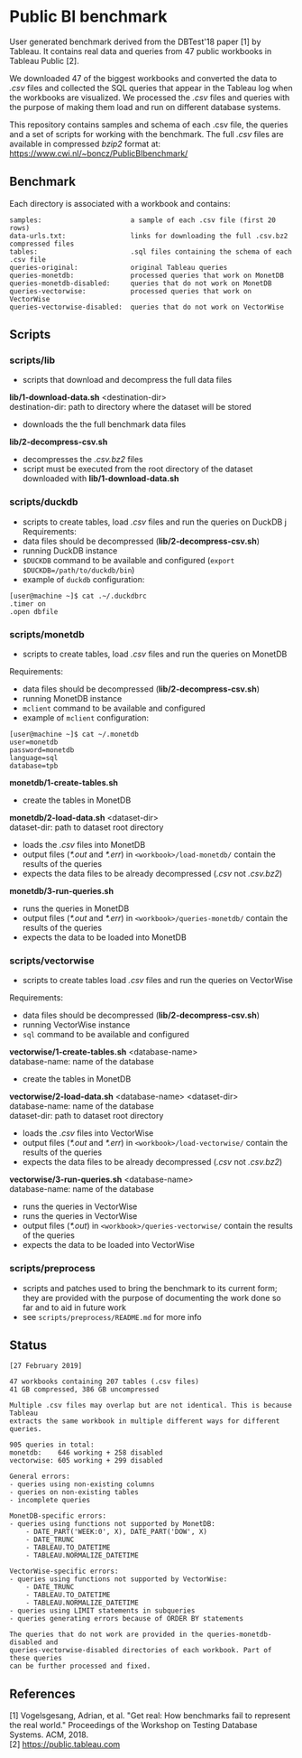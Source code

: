 # Public BI benchmark

User generated benchmark derived from the DBTest'18 paper [1] by Tableau. It contains real data and queries from 47 public workbooks in Tableau Public [2].

We downloaded 47 of the biggest workbooks and converted the data to *.csv* files and collected the SQL queries that appear in the Tableau log when the workbooks are visualized. We processed the *.csv* files and queries with the purpose of making them load and run on different database systems.

This repository contains samples and schema of each .csv file, the queries and a set of scripts for working with the benchmark. The full *.csv* files are available in compressed *bzip2* format at: https://www.cwi.nl/~boncz/PublicBIbenchmark/


## Benchmark

Each directory is associated with a workbook and contains:
```
samples:                      a sample of each .csv file (first 20 rows)
data-urls.txt:                links for downloading the full .csv.bz2 compressed files
tables:                       .sql files containing the schema of each .csv file
queries-original:             original Tableau queries
queries-monetdb:              processed queries that work on MonetDB
queries-monetdb-disabled:     queries that do not work on MonetDB
queries-vectorwise:           processed queries that work on VectorWise
queries-vectorwise-disabled:  queries that do not work on VectorWise
```


## Scripts

### scripts/lib
- scripts that download and decompress the full data files

**lib/1-download-data.sh** \<destination-dir\>\
    destination-dir:    path to directory where the dataset will be stored
- downloads the the full benchmark data files

**lib/2-decompress-csv.sh**
- decompresses the *.csv.bz2* files
- script must be executed from the root directory of the dataset downloaded with **lib/1-download-data.sh**

### scripts/duckdb
- scripts to create tables, load *.csv* files and run the queries on DuckDB
j
Requirements:
- data files should be decompressed (**lib/2-decompress-csv.sh**)
- running DuckDB instance
- `$DUCKDB` command to be available and configured (`export $DUCKDB=/path/to/duckdb/bin`)
- example of `duckdb` configuration:
```
[user@machine ~]$ cat .~/.duckdbrc
.timer on
.open dbfile
```


### scripts/monetdb
- scripts to create tables, load *.csv* files and run the queries on MonetDB

Requirements:
- data files should be decompressed (**lib/2-decompress-csv.sh**)
- running MonetDB instance
- `mclient` command to be available and configured
- example of `mclient` configuration:
```
[user@machine ~]$ cat ~/.monetdb
user=monetdb
password=monetdb
language=sql
database=tpb
```

**monetdb/1-create-tables.sh**
- create the tables in MonetDB

**monetdb/2-load-data.sh** \<dataset-dir\>\
    dataset-dir:    path to dataset root directory
- loads the *.csv* files into MonetDB
- output files (*\*.out* and *\*.err*) in `<workbook>/load-monetdb/` contain the results of the queries
- expects the data files to be already decompressed (*.csv* not *.csv.bz2*)

**monetdb/3-run-queries.sh**
- runs the queries in MonetDB
- output files (*\*.out* and *\*.err*) in `<workbook>/queries-monetdb/` contain the results of the queries
- expects the data to be loaded into MonetDB

### scripts/vectorwise
- scripts to create tables load *.csv* files and run the queries on VectorWise

 Requirements:
 - data files should be decompressed (**lib/2-decompress-csv.sh**)
 - running VectorWise instance
 - `sql` command to be available and configured

**vectorwise/1-create-tables.sh** \<database-name\>\
    database-name:    name of the database
- create the tables in MonetDB

**vectorwise/2-load-data.sh** \<database-name\> \<dataset-dir\>\
    database-name:    name of the database\
    dataset-dir:      path to dataset root directory
- loads the *.csv* files into VectorWise
- output files (*\*.out* and *\*.err*) in `<workbook>/load-vectorwise/` contain the results of the queries
- expects the data files to be already decompressed (*.csv* not *.csv.bz2*)

**vectorwise/3-run-queries.sh** \<database-name\>\
    database-name:    name of the database
- runs the queries in VectorWise
- runs the queries in VectorWise
- output files (*\*.out*) in `<workbook>/queries-vectorwise/` contain the results of the queries
- expects the data to be loaded into VectorWise

### scripts/preprocess
- scripts and patches used to bring the benchmark to its current form; they are provided with the purpose of documenting the work done so far and to aid in future work
- see `scripts/preprocess/README.md` for more info


## Status

```
[27 February 2019]

47 workbooks containing 207 tables (.csv files)
41 GB compressed, 386 GB uncompressed

Multiple .csv files may overlap but are not identical. This is because Tableau
extracts the same workbook in multiple different ways for different queries.

905 queries in total:
monetdb:	646 working + 258 disabled
vectorwise:	605 working + 299 disabled

General errors:
- queries using non-existing columns
- queries on non-existing tables
- incomplete queries

MonetDB-specific errors:
- queries using functions not supported by MonetDB:
	- DATE_PART('WEEK:0', X), DATE_PART('DOW', X)
	- DATE_TRUNC
	- TABLEAU.TO_DATETIME
	- TABLEAU.NORMALIZE_DATETIME

VectorWise-specific errors:
- queries using functions not supported by VectorWise:
	- DATE_TRUNC
	- TABLEAU.TO_DATETIME
	- TABLEAU.NORMALIZE_DATETIME
- queries using LIMIT statements in subqueries
- queries generating errors because of ORDER BY statements

The queries that do not work are provided in the queries-monetdb-disabled and
queries-vectorwise-disabled directories of each workbook. Part of these queries
can be further processed and fixed.
```


## References

[1] Vogelsgesang, Adrian, et al. "Get real: How benchmarks fail to represent the real world." Proceedings of the Workshop on Testing Database Systems. ACM, 2018.\
[2] https://public.tableau.com
